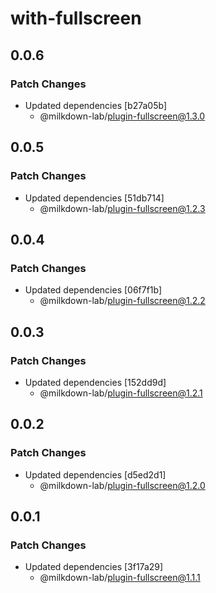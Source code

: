 # with-fullscreen

## 0.0.6

### Patch Changes

- Updated dependencies [b27a05b]
  - @milkdown-lab/plugin-fullscreen@1.3.0

## 0.0.5

### Patch Changes

- Updated dependencies [51db714]
  - @milkdown-lab/plugin-fullscreen@1.2.3

## 0.0.4

### Patch Changes

- Updated dependencies [06f7f1b]
  - @milkdown-lab/plugin-fullscreen@1.2.2

## 0.0.3

### Patch Changes

- Updated dependencies [152dd9d]
  - @milkdown-lab/plugin-fullscreen@1.2.1

## 0.0.2

### Patch Changes

- Updated dependencies [d5ed2d1]
  - @milkdown-lab/plugin-fullscreen@1.2.0

## 0.0.1

### Patch Changes

- Updated dependencies [3f17a29]
  - @milkdown-lab/plugin-fullscreen@1.1.1
